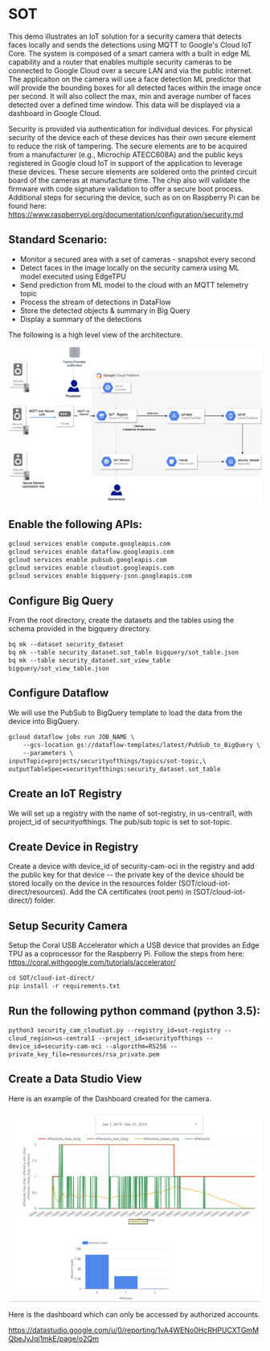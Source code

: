 # SOT

This demo illustrates an IoT solution for a security camera that detects faces locally and sends the detections using MQTT to Google's Cloud IoT Core. The system is composed of a smart camera with a built in edge ML capability and a router that enables multiple security cameras to be connected to Google Cloud over a secure LAN and via the public internet. The applicaiton on the camera will use a face detection ML predictor that will provide the bounding boxes for all detected faces within the image once per second. It will also collect the max, min and average number of faces detected over a defined time window. This data will be displayed via a dashboard in Google Cloud.

Security is provided via authentication for individual devices. For physical security of the device each of these devices has their own secure element to reduce the risk of tampering. The secure elements are to be acquired from a manufacturer (e.g., Microchip  ATECC608A) and the public keys registered in Google cloud IoT in support of the application to leverage these devices. These secure elements are soldered onto the printed circuit board of the cameras at manufacture time. The chip also will validate the firmware with code signature validation to offer a secure boot process. Additional steps for securing the device, such as on on Raspberry Pi can be found here: https://www.raspberrypi.org/documentation/configuration/security.md

## Standard Scenario:
* Monitor a secured area with a set of cameras - snapshot every second
* Detect faces in the image locally on the security camera using ML model executed using EdgeTPU 
* Send prediction from ML model to the cloud with an MQTT telemetry topic
* Process the stream of detections in DataFlow
* Store the detected objects & summary in Big Query
* Display a summary of the detections 

The following is a high level view of the architecture.

![SoT Architecture](/images/SecurityOfThings.png)

## Enable the following APIs:
```
gcloud services enable compute.googleapis.com
gcloud services enable dataflow.googleapis.com
gcloud services enable pubsub.googleapis.com
gcloud services enable cloudiot.googleapis.com
gcloud services enable bigquery-json.googleapis.com
```

## Configure Big Query

From the root directory, create the datasets and the tables using the schema provided in the bigquery directory.

```
bq mk --dataset security_dataset
bq mk --table security_dataset.sot_table bigquery/sot_table.json
bq mk --table security_dataset.sot_view_table bigquery/sot_view_table.json
```

## Configure Dataflow

We will use the PubSub to BigQuery template to load the data from the device into BigQuery.

```
gcloud dataflow jobs run JOB_NAME \
    --gcs-location gs://dataflow-templates/latest/PubSub_to_BigQuery \
    --parameters \
inputTopic=projects/securityofthings/topics/sot-topic,\
outputTableSpec=securityofthings:security_dataset.sot_table
 ```

## Create an IoT Registry
We will set up a registry with the name of sot-registry, in us-central1, with project_id of securityofthings. The pub/sub topic is set to sot-topic. 

## Create Device in Registry
Create a device with device_id of security-cam-oci in the registry and add the public key for that device -- the private key of the device should be stored locally on the device in the resources folder (SOT/cloud-iot-direct/resources). Add the CA certificates (root.pem) in (SOT/cloud-iot-direct/) folder.

## Setup Security Camera
Setup the Coral USB Accelerator which a USB device that provides an Edge TPU as a coprocessor for the Raspberry Pi. Follow the steps from here: https://coral.withgoogle.com/tutorials/accelerator/

```
cd SOT/cloud-iot-direct/
pip install -r requirements.txt
```

## Run the following python command (python 3.5): 

```
python3 security_cam_cloudiot.py --registry_id=sot-registry --cloud_region=us-central1 --project_id=securityofthings --device_id=security-cam-oci --algorithm=RS256 --private_key_file=resources/rsa_private.pem 
```
## Create a Data Studio View 

Here is an example of the Dashboard created for the camera.

![SoT Architecture](/images/DataStudioDashboard.png)

Here is the dashboard which can only be accessed by authorized accounts.

https://datastudio.google.com/u/0/reporting/1vA4WENo0HcRHPUCXTGmMQbeJyJqj1mkE/page/o2Qm
